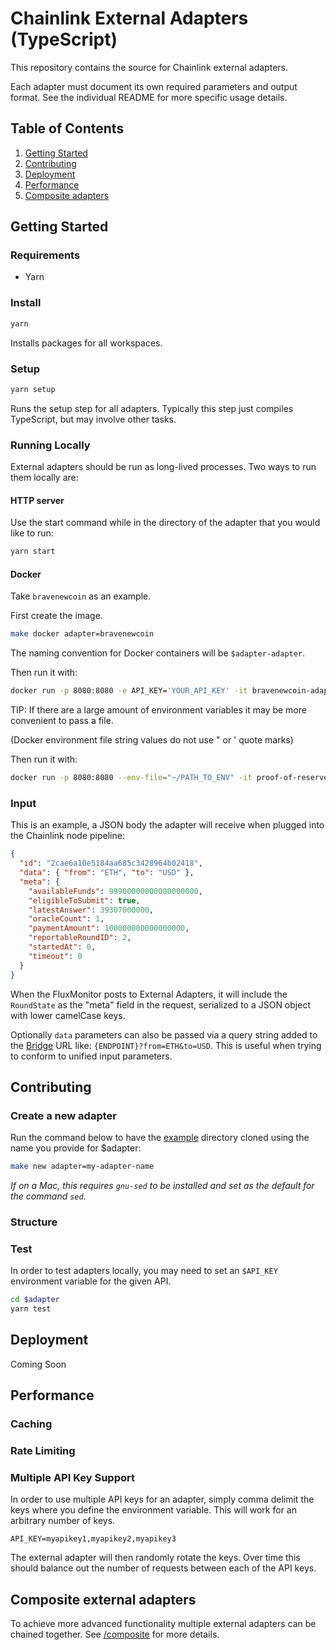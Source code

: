 # Chainlink External Adapters (TypeScript)

This repository contains the source for Chainlink external adapters.

Each adapter must document its own required parameters and output format. See the individual README for more specific usage details.

## Table of Contents

1. [Getting Started](#Getting-Started)
2. [Contributing](#Contributing)
3. [Deployment](#Deployment)
4. [Performance](#Advanced)
5. [Composite adapters](#Composite-external-adapters)

## Getting Started

### Requirements

- Yarn

### Install

```bash
yarn
```

Installs packages for all workspaces.

### Setup

```bash
yarn setup
```

Runs the setup step for all adapters. Typically this step just compiles TypeScript, but may involve other tasks.

### Running Locally

External adapters should be run as long-lived processes. Two ways to run them locally are:

#### HTTP server

Use the start command while in the directory of the adapter that you would like to run:

```bash
yarn start
```

#### Docker

Take `bravenewcoin` as an example.

First create the image.

```bash
make docker adapter=bravenewcoin
```

The naming convention for Docker containers will be `$adapter-adapter`.

Then run it with:

```bash
docker run -p 8080:8080 -e API_KEY='YOUR_API_KEY' -it bravenewcoin-adapter:latest
```

TIP: If there are a large amount of environment variables it may be more convenient to pass a file.

(Docker environment file string values do not use " or ' quote marks)

Then run it with:

```bash
docker run -p 8080:8080 --env-file="~/PATH_TO_ENV" -it proof-of-reserves-adapter:latest
```

### Input

This is an example, a JSON body the adapter will receive when plugged into the Chainlink node pipeline:

```json
{
  "id": "2cae6a10e5184aa685c3428964b02418",
  "data": { "from": "ETH", "to": "USD" },
  "meta": {
    "availableFunds": 99900000000000000000,
    "eligibleToSubmit": true,
    "latestAnswer": 39307000000,
    "oracleCount": 1,
    "paymentAmount": 100000000000000000,
    "reportableRoundID": 2,
    "startedAt": 0,
    "timeout": 0
  }
}
```

When the FluxMonitor posts to External Adapters, it will include the `RoundState` as the "meta" field in the request, serialized to a JSON object with lower camelCase keys.

Optionally `data` parameters can also be passed via a query string added to the [Bridge](https://docs.chain.link/docs/node-operators) URL like: `{ENDPOINT}?from=ETH&to=USD`. This is useful when trying to conform to unified input parameters.

## Contributing

### Create a new adapter

Run the command below to have the [example](./example) directory cloned using the name you provide for \$adapter:

```bash
make new adapter=my-adapter-name
```

_If on a Mac, this requires `gnu-sed` to be installed and set as the default for the command `sed`._

### Structure

### Test

In order to test adapters locally, you may need to set an `$API_KEY` environment variable for the given API.

```bash
cd $adapter
yarn test
```

## Deployment

Coming Soon

<!-- TODO: container based deployment documentation -->

## Performance

### Caching

### Rate Limiting

### Multiple API Key Support

In order to use multiple API keys for an adapter, simply comma delimit the keys where you define the environment variable. This will work for an arbitrary number of keys.

```
API_KEY=myapikey1,myapikey2,myapikey3
```

The external adapter will then randomly rotate the keys. Over time this should balance out the number of requests between each of the API keys.

## Composite external adapters

To achieve more advanced functionality multiple external adapters can be chained together. See [/composite](./composite/README) for more details.
